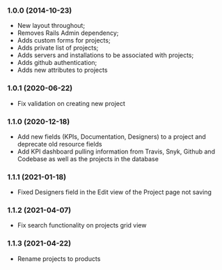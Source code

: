 ### 1.0.0 (2014-10-23)

* New layout throughout;
* Removes Rails Admin dependency;
* Adds custom forms for projects;
* Adds private list of projects;
* Adds servers and installations to be associated with projects;
* Adds github authentication;
* Adds new attributes to projects

### 1.0.1 (2020-06-22)

* Fix validation on creating new project
### 1.1.0 (2020-12-18)

* Add new fields (KPIs, Documentation, Designers) to a project and deprecate old resource fields
* Add KPI dashboard pulling information from Travis, Snyk, Github and Codebase as well as the projects in the database

### 1.1.1 (2021-01-18)

* Fixed Designers field in the Edit view of the Project page not saving
### 1.1.2 (2021-04-07)

* Fix search functionality on projects grid view

### 1.1.3 (2021-04-22)

* Rename projects to products
